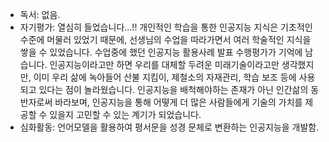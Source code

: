 - 독서: 없음.
- 자기평가: 열심히 들었습니다...!! 개인적인 학습을 통한 인공지능 지식은 기초적인 수준에 머물러 있었기 때문에, 선생님의 수업을 따라가면서 여러 학술적인 지식을 쌓을 수 있었습니다. 수업중에 했던 인공지능 활용사례 발표 수행평가가 기억에 남습니다. 인공지능이라고만 하면 우리를 대체할 두려운 미래기술이라고만 생각했지만, 이미 우리 삶에 녹아들어 산불 지킴이, 제철소의 자재관리, 학습 보조 등에 사용되고 있다는 점이 놀라웠습니다. 인공지능을 배척해야하는 존재가 아닌 인간삶의 동반자로써 바라보며, 인공지능을 통해 어떻게 더 많은 사람들에게 기술의 가치를 제공할 수 있을지 고민할 수 있는 계기가 되었습니다. 
- 심화활동: 언어모델을 활용하여 평서문을 성경 문체로 변환하는 인공지능을 개발함. 
<!--stackedit_data:
eyJoaXN0b3J5IjpbODE1MTAzMywxODg4Mzk3OTM5LDEwNDk0MT
cxMTMsNDA2OTQwMTM3LDE2MTY1MTkxMDgsLTE3NDA3NzY3MTJd
fQ==
-->